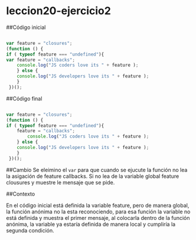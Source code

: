 # leccion20-ejercicio2

##Código inicial

``` javascript

var feature = "closures";
(function () {
if ( typeof feature === "undefined"){         
var feature = "callbacks";         
	console.log("JS coders love its " + feature );     
	} else {       
	console.log("JS developers love its " + feature );     
	}
 })();
```


##Código final

``` javascript

var feature = "closures";
(function () {
if ( typeof feature === "undefined"){         
	feature = "callbacks";         
		console.log("JS coders love its " + feature );     
	} else {       
	console.log("JS developers love its " + feature );     
	}
 })();
```
##Cambio
Se eleimino el `var` para que cuando se ejucute la función no lea la asigación de feature callbacks. Si no lea de la variable global feature clousures y muestre le mensaje que se pide.

##Contexto

En el código inicial está definida la variable feature, pero de manera global, la función
anónima no la esta reconociendo, para esa función la variable no está definida y muestra
el primer mensaje, al colocarla dentro de la función anónima, la variable ya estaría definida de manera local y cumpliría la
segunda condición.

